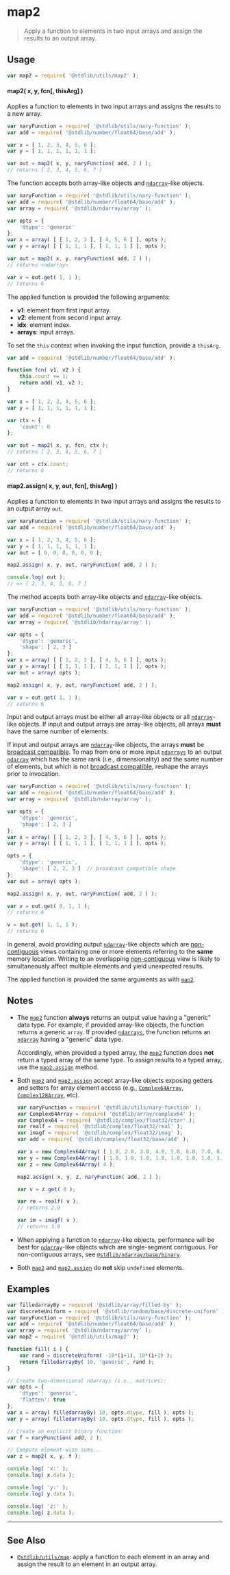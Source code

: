 <!--

@license Apache-2.0

Copyright (c) 2022 The Stdlib Authors.

Licensed under the Apache License, Version 2.0 (the "License");
you may not use this file except in compliance with the License.
You may obtain a copy of the License at

   http://www.apache.org/licenses/LICENSE-2.0

Unless required by applicable law or agreed to in writing, software
distributed under the License is distributed on an "AS IS" BASIS,
WITHOUT WARRANTIES OR CONDITIONS OF ANY KIND, either express or implied.
See the License for the specific language governing permissions and
limitations under the License.

-->

# map2

> Apply a function to elements in two input arrays and assign the results to an output array.

<!-- Section to include introductory text. Make sure to keep an empty line after the intro `section` element and another before the `/section` close. -->

<section class="intro">

</section>

<!-- /.intro -->

<!-- Package usage documentation. -->

<section class="usage">

## Usage

```javascript
var map2 = require( '@stdlib/utils/map2' );
```

<a name="fcn-map2"></a>

#### map2( x, y, fcn\[, thisArg] )

Applies a function to elements in two input arrays and assigns the results to a new array.

```javascript
var naryFunction = require( '@stdlib/utils/nary-function' );
var add = require( '@stdlib/number/float64/base/add' );

var x = [ 1, 2, 3, 4, 5, 6 ];
var y = [ 1, 1, 1, 1, 1, 1 ];

var out = map2( x, y, naryFunction( add, 2 ) );
// returns [ 2, 3, 4, 5, 6, 7 ]
```

The function accepts both array-like objects and [`ndarray`][@stdlib/ndarray/ctor]-like objects.

```javascript
var naryFunction = require( '@stdlib/utils/nary-function' );
var add = require( '@stdlib/number/float64/base/add' );
var array = require( '@stdlib/ndarray/array' );

var opts = {
    'dtype': 'generic'
};
var x = array( [ [ 1, 2, 3 ], [ 4, 5, 6 ] ], opts );
var y = array( [ [ 1, 1, 1 ], [ 1, 1, 1 ] ], opts );

var out = map2( x, y, naryFunction( add, 2 ) );
// returns <ndarray>

var v = out.get( 1, 1 );
// returns 6
```

The applied function is provided the following arguments:

-   **v1**: element from first input array.
-   **v2**: element from second input array.
-   **idx**: element index.
-   **arrays**: input arrays.

To set the `this` context when invoking the input function, provide a `thisArg`.

<!-- eslint-disable no-invalid-this -->

```javascript
var add = require( '@stdlib/number/float64/base/add' );

function fcn( v1, v2 ) {
    this.count += 1;
    return add( v1, v2 );
}

var x = [ 1, 2, 3, 4, 5, 6 ];
var y = [ 1, 1, 1, 1, 1, 1 ];

var ctx = {
    'count': 0
};

var out = map2( x, y, fcn, ctx );
// returns [ 2, 3, 4, 5, 6, 7 ]

var cnt = ctx.count;
// returns 6
```

<a name="method-map2-assign"></a>

#### map2.assign( x, y, out, fcn\[, thisArg] )

Applies a function to elements in two input arrays and assigns the results to an output array `out`.

```javascript
var naryFunction = require( '@stdlib/utils/nary-function' );
var add = require( '@stdlib/number/float64/base/add' );

var x = [ 1, 2, 3, 4, 5, 6 ];
var y = [ 1, 1, 1, 1, 1, 1 ];
var out = [ 0, 0, 0, 0, 0, 0 ];

map2.assign( x, y, out, naryFunction( add, 2 ) );

console.log( out );
// => [ 2, 3, 4, 5, 6, 7 ]
```

The method accepts both array-like objects and [`ndarray`][@stdlib/ndarray/ctor]-like objects.

```javascript
var naryFunction = require( '@stdlib/utils/nary-function' );
var add = require( '@stdlib/number/float64/base/add' );
var array = require( '@stdlib/ndarray/array' );

var opts = {
    'dtype': 'generic',
    'shape': [ 2, 3 ]
};
var x = array( [ [ 1, 2, 3 ], [ 4, 5, 6 ] ], opts );
var y = array( [ [ 1, 1, 1 ], [ 1, 1, 1 ] ], opts );
var out = array( opts );

map2.assign( x, y, out, naryFunction( add, 2 ) );

var v = out.get( 1, 1 );
// returns 6
```

Input and output arrays must be either all array-like objects or all [`ndarray`][@stdlib/ndarray/ctor]-like objects. If input and output arrays are array-like objects, all arrays **must** have the same number of elements.

If input and output arrays are [`ndarray`][@stdlib/ndarray/ctor]-like objects, the arrays **must** be [broadcast compatible][@stdlib/ndarray/base/broadcast-shapes]. To map from one or more input [`ndarrays`][@stdlib/ndarray/ctor] to an output [`ndarray`][@stdlib/ndarray/ctor] which has the same rank (i.e., dimensionality) and the same number of elements, but which is not [broadcast compatible][@stdlib/ndarray/base/broadcast-shapes], reshape the arrays prior to invocation.

```javascript
var naryFunction = require( '@stdlib/utils/nary-function' );
var add = require( '@stdlib/number/float64/base/add' );
var array = require( '@stdlib/ndarray/array' );

var opts = {
    'dtype': 'generic',
    'shape': [ 2, 3 ]
};
var x = array( [ [ 1, 2, 3 ], [ 4, 5, 6 ] ], opts );
var y = array( [ [ 1, 1, 1 ], [ 1, 1, 1 ] ], opts );

opts = {
    'dtype': 'generic',
    'shape': [ 2, 2, 3 ]  // broadcast compatible shape
};
var out = array( opts );

map2.assign( x, y, out, naryFunction( add, 2 ) );

var v = out.get( 0, 1, 1 );
// returns 6

v = out.get( 1, 1, 1 );
// returns 6
```

In general, avoid providing output [`ndarray`][@stdlib/ndarray/ctor]-like objects which are [non-contiguous][@stdlib/ndarray/base/assert/is-contiguous] views containing one or more elements referring to the **same** memory location. Writing to an overlapping [non-contiguous][@stdlib/ndarray/base/assert/is-contiguous] view is likely to simultaneously affect multiple elements and yield unexpected results.

The applied function is provided the same arguments as with [`map2`](#fcn-map2).

</section>

<!-- /.usage -->

<!-- Package usage notes. Make sure to keep an empty line after the `section` element and another before the `/section` close. -->

<section class="notes">

## Notes

-   The [`map2`](#fcn-map2) function **always** returns an output value having a "generic" data type. For example, if provided array-like objects, the function returns a generic `array`. If provided [`ndarrays`][@stdlib/ndarray/ctor], the function returns an [`ndarray`][@stdlib/ndarray/ctor] having a "generic" data type.

    Accordingly, when provided a typed array, the [`map2`](#fcn-map2) function does **not** return a typed array of the same type. To assign results to a typed array, use the [`map2.assign`](#method-map2-assign) method.

-   Both [`map2`](#fcn-map2) and [`map2.assign`](#method-map2-assign) accept array-like objects exposing getters and setters for array element access (e.g., [`Complex64Array`][@stdlib/array/complex64], [`Complex128Array`][@stdlib/array/complex128], etc).

    ```javascript
    var naryFunction = require( '@stdlib/utils/nary-function' );
    var Complex64Array = require( '@stdlib/array/complex64' );
    var Complex64 = require( '@stdlib/complex/float32/ctor' );
    var realf = require( '@stdlib/complex/float32/real' );
    var imagf = require( '@stdlib/complex/float32/imag' );
    var add = require( '@stdlib/complex/float32/base/add' );

    var x = new Complex64Array( [ 1.0, 2.0, 3.0, 4.0, 5.0, 6.0, 7.0, 8.0 ] );
    var y = new Complex64Array( [ 1.0, 1.0, 1.0, 1.0, 1.0, 1.0, 1.0, 1.0 ] );
    var z = new Complex64Array( 4 );

    map2.assign( x, y, z, naryFunction( add, 2 ) );

    var v = z.get( 0 );

    var re = realf( v );
    // returns 2.0

    var im = imagf( v );
    // returns 3.0
    ```

-   When applying a function to [`ndarray`][@stdlib/ndarray/ctor]-like objects, performance will be best for [`ndarray`][@stdlib/ndarray/ctor]-like objects which are single-segment contiguous. For non-contiguous arrays, see [`@stdlib/ndarray/base/binary`][@stdlib/ndarray/base/binary].

-   Both [`map2`](#fcn-map2) and [`map2.assign`](#method-map2-assign) do **not** skip `undefined` elements.

</section>

<!-- /.notes -->

<!-- Package usage examples. -->

<section class="examples">

## Examples

<!-- eslint no-undef: "error" -->

```javascript
var filledarrayBy = require( '@stdlib/array/filled-by' );
var discreteUniform = require( '@stdlib/random/base/discrete-uniform' ).factory;
var naryFunction = require( '@stdlib/utils/nary-function' );
var add = require( '@stdlib/number/float64/base/add' );
var array = require( '@stdlib/ndarray/array' );
var map2 = require( '@stdlib/utils/map2' );

function fill( i ) {
    var rand = discreteUniform( -10*(i+1), 10*(i+1) );
    return filledarrayBy( 10, 'generic', rand );
}

// Create two-dimensional ndarrays (i.e., matrices):
var opts = {
    'dtype': 'generic',
    'flatten': true
};
var x = array( filledarrayBy( 10, opts.dtype, fill ), opts );
var y = array( filledarrayBy( 10, opts.dtype, fill ), opts );

// Create an explicit binary function:
var f = naryFunction( add, 2 );

// Compute element-wise sums...
var z = map2( x, y, f );

console.log( 'x:' );
console.log( x.data );

console.log( 'y:' );
console.log( y.data );

console.log( 'z:' );
console.log( z.data );
```

</section>

<!-- /.examples -->

<!-- Section to include cited references. If references are included, add a horizontal rule *before* the section. Make sure to keep an empty line after the `section` element and another before the `/section` close. -->

<section class="references">

</section>

<!-- /.references -->

<!-- Section for related `stdlib` packages. Do not manually edit this section, as it is automatically populated. -->

<section class="related">

* * *

## See Also

-   <span class="package-name">[`@stdlib/utils/map`][@stdlib/utils/map]</span><span class="delimiter">: </span><span class="description">apply a function to each element in an array and assign the result to an element in an output array.</span>

</section>

<!-- /.related -->

<!-- Section for all links. Make sure to keep an empty line after the `section` element and another before the `/section` close. -->

<section class="links">

[@stdlib/ndarray/ctor]: https://github.com/stdlib-js/ndarray-ctor

[@stdlib/ndarray/base/binary]: https://github.com/stdlib-js/ndarray-base-binary

[@stdlib/ndarray/base/broadcast-shapes]: https://github.com/stdlib-js/ndarray-base-broadcast-shapes

[@stdlib/ndarray/base/assert/is-contiguous]: https://github.com/stdlib-js/ndarray-base-assert-is-contiguous

[@stdlib/array/complex64]: https://github.com/stdlib-js/array-complex64

[@stdlib/array/complex128]: https://github.com/stdlib-js/array-complex128

<!-- <related-links> -->

[@stdlib/utils/map]: https://github.com/stdlib-js/utils/tree/main/map

<!-- </related-links> -->

</section>

<!-- /.links -->
